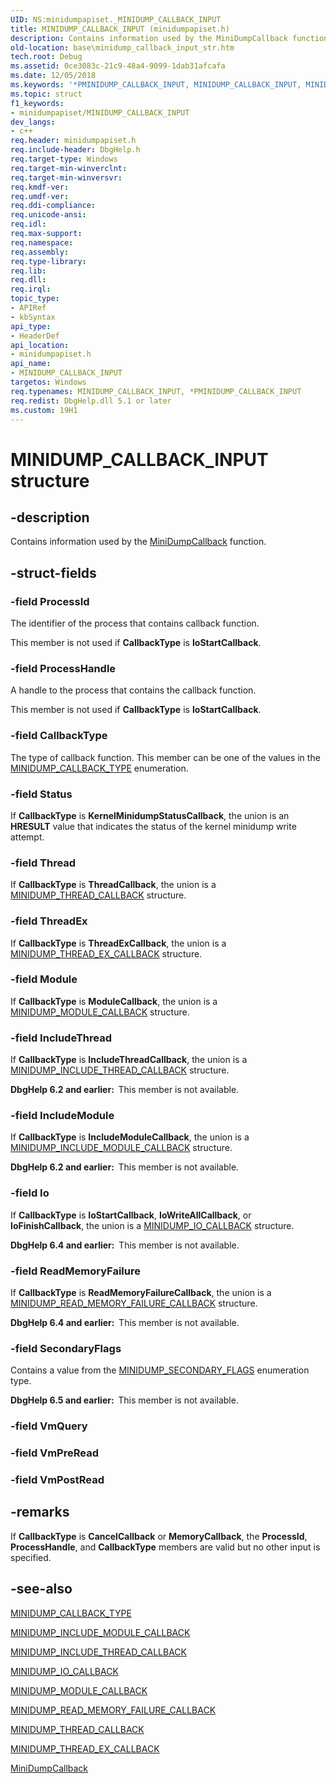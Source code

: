 ```yaml
---
UID: NS:minidumpapiset._MINIDUMP_CALLBACK_INPUT
title: MINIDUMP_CALLBACK_INPUT (minidumpapiset.h)
description: Contains information used by the MiniDumpCallback function.
old-location: base\minidump_callback_input_str.htm
tech.root: Debug
ms.assetid: 0ce3083c-21c9-48a4-9099-1dab31afcafa
ms.date: 12/05/2018
ms.keywords: '*PMINIDUMP_CALLBACK_INPUT, MINIDUMP_CALLBACK_INPUT, MINIDUMP_CALLBACK_INPUT structure, PMINIDUMP_CALLBACK_INPUT, PMINIDUMP_CALLBACK_INPUT structure pointer, _MINIDUMP_CALLBACK_INPUT, _win32_minidump_callback_input_str, base.minidump_callback_input_str, minidumpapiset/MINIDUMP_CALLBACK_INPUT, minidumpapiset/PMINIDUMP_CALLBACK_INPUT'
ms.topic: struct
f1_keywords:
- minidumpapiset/MINIDUMP_CALLBACK_INPUT
dev_langs:
- c++
req.header: minidumpapiset.h
req.include-header: DbgHelp.h
req.target-type: Windows
req.target-min-winverclnt: 
req.target-min-winversvr: 
req.kmdf-ver: 
req.umdf-ver: 
req.ddi-compliance: 
req.unicode-ansi: 
req.idl: 
req.max-support: 
req.namespace: 
req.assembly: 
req.type-library: 
req.lib: 
req.dll: 
req.irql: 
topic_type:
- APIRef
- kbSyntax
api_type:
- HeaderDef
api_location:
- minidumpapiset.h
api_name:
- MINIDUMP_CALLBACK_INPUT
targetos: Windows
req.typenames: MINIDUMP_CALLBACK_INPUT, *PMINIDUMP_CALLBACK_INPUT
req.redist: DbgHelp.dll 5.1 or later
ms.custom: 19H1
---
```


# MINIDUMP_CALLBACK_INPUT structure


## -description


Contains information used by the 
<a href="https://docs.microsoft.com/windows/desktop/api/minidumpapiset/nc-minidumpapiset-minidump_callback_routine">MiniDumpCallback</a> function.


## -struct-fields




### -field ProcessId

The identifier of the process that contains callback function.

This member is not used if <b>CallbackType</b> is <b>IoStartCallback</b>.


### -field ProcessHandle

A handle to the process that contains the callback function.

This member is not used if <b>CallbackType</b> is <b>IoStartCallback</b>.


### -field CallbackType

The type of callback function. This member can be one of the values in the 
<a href="https://docs.microsoft.com/windows/win32/api/minidumpapiset/ne-minidumpapiset-minidump_callback_type">MINIDUMP_CALLBACK_TYPE</a> enumeration.


### -field Status

If <b>CallbackType</b> is <b>KernelMinidumpStatusCallback</b>, the union is an <b>HRESULT</b> value that indicates the status of the kernel minidump write attempt.


### -field Thread

If <b>CallbackType</b> is <b>ThreadCallback</b>, the union is a 
<a href="https://docs.microsoft.com/windows/win32/api/minidumpapiset/ns-minidumpapiset-minidump_thread_callback">MINIDUMP_THREAD_CALLBACK</a> structure.


### -field ThreadEx

If <b>CallbackType</b> is <b>ThreadExCallback</b>, the union is a 
<a href="https://docs.microsoft.com/windows/win32/api/minidumpapiset/ns-minidumpapiset-minidump_thread_ex_callback">MINIDUMP_THREAD_EX_CALLBACK</a> structure.


### -field Module

If <b>CallbackType</b> is <b>ModuleCallback</b>, the union is a 
<a href="https://docs.microsoft.com/windows/win32/api/minidumpapiset/ns-minidumpapiset-minidump_module_callback">MINIDUMP_MODULE_CALLBACK</a> structure.


### -field IncludeThread

If <b>CallbackType</b> is <b>IncludeThreadCallback</b>, the union is a 
<a href="https://docs.microsoft.com/windows/win32/api/minidumpapiset/ns-minidumpapiset-minidump_include_thread_callback">MINIDUMP_INCLUDE_THREAD_CALLBACK</a> structure.

<b>DbgHelp 6.2 and earlier:  </b>This member is not available.


### -field IncludeModule

If <b>CallbackType</b> is <b>IncludeModuleCallback</b>, the union is a 
<a href="https://docs.microsoft.com/windows/win32/api/minidumpapiset/ns-minidumpapiset-minidump_include_module_callback">MINIDUMP_INCLUDE_MODULE_CALLBACK</a> structure.

<b>DbgHelp 6.2 and earlier:  </b>This member is not available.


### -field Io

If <b>CallbackType</b> is <b>IoStartCallback</b>, <b>IoWriteAllCallback</b>, or <b>IoFinishCallback</b>, the union is a <a href="https://docs.microsoft.com/windows/desktop/api/minidumpapiset/ns-minidumpapiset-minidump_io_callback">MINIDUMP_IO_CALLBACK</a> structure.

<b>DbgHelp 6.4 and earlier:  </b>This member is not available.


### -field ReadMemoryFailure

If <b>CallbackType</b> is <b>ReadMemoryFailureCallback</b>, the union is a <a href="https://docs.microsoft.com/windows/win32/api/minidumpapiset/ns-minidumpapiset-minidump_read_memory_failure_callback">MINIDUMP_READ_MEMORY_FAILURE_CALLBACK</a> structure.

<b>DbgHelp 6.4 and earlier:  </b>This member is not available.


### -field SecondaryFlags

Contains a value from the <a href="https://docs.microsoft.com/windows/win32/api/minidumpapiset/ne-minidumpapiset-minidump_secondary_flags">MINIDUMP_SECONDARY_FLAGS</a> enumeration type.

<b>DbgHelp 6.5 and earlier:  </b>This member is not available.


### -field VmQuery

 


### -field VmPreRead

 


### -field VmPostRead

 




## -remarks



If <b>CallbackType</b> is <b>CancelCallback</b> or <b>MemoryCallback</b>, the <b>ProcessId</b>, <b>ProcessHandle</b>, and <b>CallbackType</b> members are valid but no other input is specified.




## -see-also




<a href="https://docs.microsoft.com/windows/win32/api/minidumpapiset/ne-minidumpapiset-minidump_callback_type">MINIDUMP_CALLBACK_TYPE</a>



<a href="https://docs.microsoft.com/windows/win32/api/minidumpapiset/ns-minidumpapiset-minidump_include_module_callback">MINIDUMP_INCLUDE_MODULE_CALLBACK</a>



<a href="https://docs.microsoft.com/windows/win32/api/minidumpapiset/ns-minidumpapiset-minidump_include_thread_callback">MINIDUMP_INCLUDE_THREAD_CALLBACK</a>



<a href="https://docs.microsoft.com/windows/desktop/api/minidumpapiset/ns-minidumpapiset-minidump_io_callback">MINIDUMP_IO_CALLBACK</a>



<a href="https://docs.microsoft.com/windows/win32/api/minidumpapiset/ns-minidumpapiset-minidump_module_callback">MINIDUMP_MODULE_CALLBACK</a>



<a href="https://docs.microsoft.com/windows/win32/api/minidumpapiset/ns-minidumpapiset-minidump_read_memory_failure_callback">MINIDUMP_READ_MEMORY_FAILURE_CALLBACK</a>



<a href="https://docs.microsoft.com/windows/win32/api/minidumpapiset/ns-minidumpapiset-minidump_thread_callback">MINIDUMP_THREAD_CALLBACK</a>



<a href="https://docs.microsoft.com/windows/win32/api/minidumpapiset/ns-minidumpapiset-minidump_thread_ex_callback">MINIDUMP_THREAD_EX_CALLBACK</a>



<a href="https://docs.microsoft.com/windows/desktop/api/minidumpapiset/nc-minidumpapiset-minidump_callback_routine">MiniDumpCallback</a>
 

 

